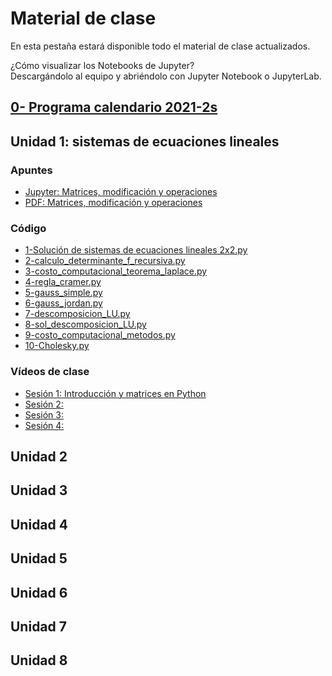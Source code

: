# Material de clase
En esta pestaña estará disponible todo el material de clase actualizados.

¿Cómo visualizar los Notebooks de Jupyter?\
Descargándolo al equipo y abriéndolo con Jupyter Notebook o JupyterLab.

## [0- Programa calendario 2021-2s](/diapositivas/0-programa_calendario_2021-2s.pdf)
## Unidad 1: sistemas de ecuaciones lineales
### Apuntes
- [Jupyter: Matrices, modificación y operaciones](/diapositivas/1_1-matrices_operaciones.ipynb)
- [PDF: Matrices, modificación y operaciones](/diapositivas/1_1-matrices_operaciones.pdf)
### Código
- [1-Solución de sistemas de ecuaciones lineales 2x2.py](/codigo/1-solucion_sistemas_de_ecuaciones_lineales_2x2.py)
- [2-calculo_determinante_f_recursiva.py](/codigo/2-calculo_determinante_f_recursiva.py)
- [3-costo_computacional_teorema_laplace.py](/codigo/3-costo_computacional_teorema_laplace.py)
- [4-regla_cramer.py](/codigo/4-regla_cramer.py)
- [5-gauss_simple.py](/codigo/5-gauss_simple.py)
- [6-gauss_jordan.py](/codigo/6-gauss_jordan.py)
- [7-descomposicion_LU.py](/codigo/7-descomposicion_LU.py)
- [8-sol_descomposicion_LU.py](/8-sol_descomposicion_LU.py)
- [9-costo_computacional_metodos.py](/codigo/9-costo_computacional_metodos.py)
- [10-Cholesky.py](/codigo/10-Cholesky.py)

### Vídeos de clase
- [Sesión 1: Introducción y matrices en Python](https://drive.google.com/open?id=1HGuBubpRIhqdA_ujJW5pufNg8c8JgTjl&authuser=jnramirezg%40unal.edu.co&usp=drive_fs)
- [Sesión 2: ](https://drive.google.com/open?id=1HGuBubpRIhqdA_ujJW5pufNg8c8JgTjl&authuser=jnramirezg%40unal.edu.co&usp=drive_fs)
- [Sesión 3: ](https://drive.google.com/open?id=1HGuBubpRIhqdA_ujJW5pufNg8c8JgTjl&authuser=jnramirezg%40unal.edu.co&usp=drive_fs)
- [Sesión 4: ](https://drive.google.com/open?id=1HGuBubpRIhqdA_ujJW5pufNg8c8JgTjl&authuser=jnramirezg%40unal.edu.co&usp=drive_fs)
## Unidad 2
## Unidad 3
## Unidad 4
## Unidad 5
## Unidad 6
## Unidad 7
## Unidad 8
